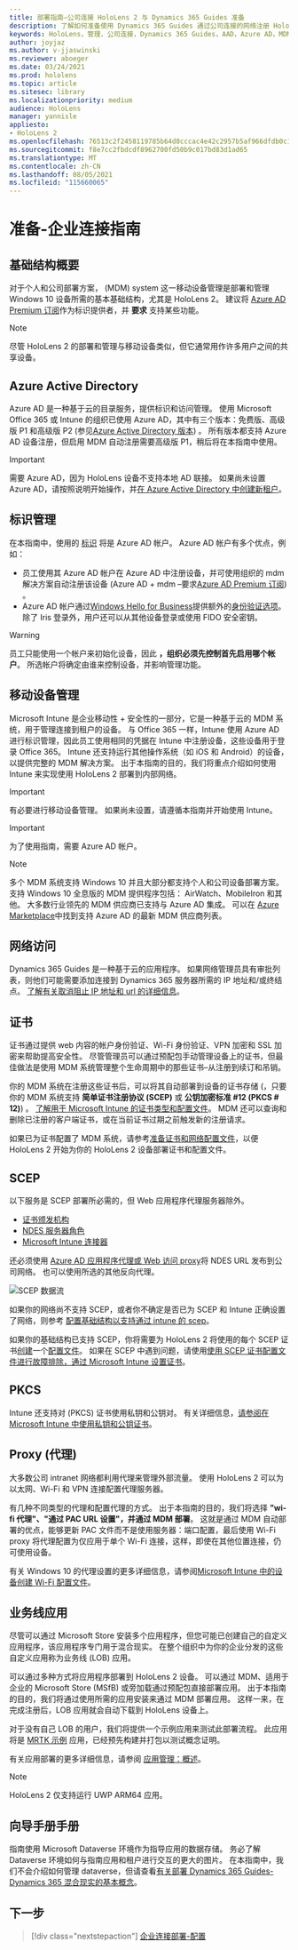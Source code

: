 ```yaml
---
title: 部署指南–公司连接 HoloLens 2 与 Dynamics 365 Guides 准备
description: 了解如何准备使用 Dynamics 365 Guides 通过公司连接的网络注册 HoloLens 2 设备。
keywords: HoloLens，管理，公司连接，Dynamics 365 Guides，AAD，Azure AD，MDM，移动设备管理
author: joyjaz
ms.author: v-jjaswinski
ms.reviewer: aboeger
ms.date: 03/24/2021
ms.prod: hololens
ms.topic: article
ms.sitesec: library
ms.localizationpriority: medium
audience: HoloLens
manager: yannisle
appliesto:
- HoloLens 2
ms.openlocfilehash: 76513c2f2458119785b64d8cccac4e42c2957b5af966dfdb0c165ebeda12e069
ms.sourcegitcommit: f8e7cc2fbdcdf8962700fd50b9c017bd83d1ad65
ms.translationtype: MT
ms.contentlocale: zh-CN
ms.lasthandoff: 08/05/2021
ms.locfileid: "115660065"
---
```

# <a name="prepare---corporate-connected-guide"></a>准备-企业连接指南
## <a name="infrastructure-essentials"></a>基础结构概要
对于个人和公司部署方案， (MDM) system 这一移动设备管理是部署和管理 Windows 10 设备所需的基本基础结构，尤其是 HoloLens 2。 建议将 [Azure AD Premium 订阅](/azure/active-directory/fundamentals/active-directory-get-started-premium)作为标识提供者，并 **要求** 支持某些功能。

> [!NOTE]
> 尽管 HoloLens 2 的部署和管理与移动设备类似，但它通常用作许多用户之间的共享设备。

## <a name="azure-active-directory"></a>Azure Active Directory
Azure AD 是一种基于云的目录服务，提供标识和访问管理。 使用 Microsoft Office 365 或 Intune 的组织已使用 Azure AD，其中有三个版本：免费版、高级版 P1 和高级版 P2 (参见[Azure Active Directory 版本](https://azure.microsoft.com/documentation/articles/active-directory-editions)) 。 所有版本都支持 Azure AD 设备注册，但启用 MDM 自动注册需要高级版 P1，稍后将在本指南中使用。
> [!Important]
> 需要 Azure AD，因为 HoloLens 设备不支持本地 AD 联接。 如果尚未设置 Azure AD，请按照说明开始操作，并[在 Azure Active Directory 中创建新租户](/azure/active-directory/fundamentals/active-directory-access-create-new-tenant)。

## <a name="identity-management"></a>标识管理
在本指南中，使用的 [标识](/hololens/hololens-identity) 将是 Azure AD 帐户。 Azure AD 帐户有多个优点，例如：

- 员工使用其 Azure AD 帐户在 Azure AD 中注册设备，并可使用组织的 mdm 解决方案自动注册该设备 (Azure AD + mdm –要求[Azure AD Premium 订阅](/azure/active-directory/fundamentals/active-directory-get-started-premium)) 。
- Azure AD 帐户通过[Windows Hello for Business](/windows/security/identity-protection/hello-for-business/hello-identity-verification)提供额外的[身份验证选项](/hololens/hololens-identity)。 除了 Iris 登录外，用户还可以从其他设备登录或使用 FIDO 安全密钥。

> [!WARNING] 
> 员工只能使用一个帐户来初始化设备，因此 **，组织必须先控制首先启用哪个帐户**。 所选帐户将确定由谁来控制设备，并影响管理功能。

## <a name="mobile-device-management"></a>移动设备管理
Microsoft Intune 是企业移动性 + 安全性的一部分，它是一种基于云的 MDM 系统，用于管理连接到租户的设备。 与 Office 365 一样，Intune 使用 Azure AD 进行标识管理，因此员工使用相同的凭据在 Intune 中注册设备，这些设备用于登录 Office 365。 Intune 还支持运行其他操作系统（如 iOS 和 Android）的设备，以提供完整的 MDM 解决方案。 出于本指南的目的，我们将重点介绍如何使用 Intune 来实现使用 HoloLens 2 部署到内部网络。
> [!Important] 
> 有必要进行移动设备管理。 如果尚未设置，请遵循本指南并开始使用 Intune。

> [!Important]
> 为了使用指南，需要 Azure AD 帐户。

> [!Note] 
> 多个 MDM 系统支持 Windows 10 并且大部分都支持个人和公司设备部署方案。 支持 Windows 10 全息版的 MDM 提供程序包括： AirWatch、MobileIron 和其他。 大多数行业领先的 MDM 供应商已支持与 Azure AD 集成。 可以在 [Azure Marketplace](https://azuremarketplace.microsoft.com/marketplace/apps/category/azure-active-directory-apps)中找到支持 Azure AD 的最新 MDM 供应商列表。

## <a name="network-access"></a>网络访问 
Dynamics 365 Guides 是一种基于云的应用程序。 如果网络管理员具有审批列表，则他们可能需要添加连接到 Dynamics 365 服务器所需的 IP 地址和/或终结点。 [了解有关取消阻止 IP 地址和 url 的详细信息](/power-platform/admin/online-requirements#ip-addresses-and-urls)。

## <a name="certificates"></a>证书
证书通过提供 web 内容的帐户身份验证、Wi-Fi 身份验证、VPN 加密和 SSL 加密来帮助提高安全性。 尽管管理员可以通过预配包手动管理设备上的证书，但最佳做法是使用 MDM 系统管理整个生命周期中的那些证书–从注册到续订和吊销。 

你的 MDM 系统在注册这些证书后，可以将其自动部署到设备的证书存储 (，只要你的 MDM 系统支持 **简单证书注册协议 (SCEP)** 或 **公钥加密标准 #12 (PKCS # 12)**) 。 [了解用于 Microsoft Intune 的证书类型和配置文件](/mem/intune/protect/certificates-configure)。 MDM 还可以查询和删除已注册的客户端证书，或在当前证书过期之前触发新的注册请求。

如果已为证书配置了 MDM 系统，请参考[准备证书和网络配置文件](/hololens/hololens-certificates-network)，以便 HoloLens 2 开始为你的 HoloLens 2 设备部署证书和配置文件。

## <a name="scep"></a>SCEP

以下服务是 SCEP 部署所必需的，但 Web 应用程序代理服务器除外。

- [证书颁发机构](/previous-versions/windows/it-pro/windows-server-2012-R2-and-2012/jj125375(v=ws.11))
- [NDES 服务器角色](/previous-versions/windows/it-pro/windows-server-2012-R2-and-2012/hh831498(v=ws.11))
- [Microsoft Intune 连接器](/mem/intune/protect/certificates-scep-configure#install-the-microsoft-intune-connector)

还必须使用 [Azure AD 应用程序代理或 Web 访问 proxy](/azure/active-directory/manage-apps/application-proxy-add-on-premises-application)将 NDES URL 发布到公司网络。 也可以使用所选的其他反向代理。

![SCEP 数据流](./images/hololens2-scep-info-flow.png)

如果你的网络尚不支持 SCEP，或者你不确定是否已为 SCEP 和 Intune 正确设置了网络，则参考  [配置基础结构以支持通过 intune 的 scep](/mem/intune/protect/certificates-scep-configure)。

如果你的基础结构已支持 SCEP，你将需要为 HoloLens 2 将使用的每个 SCEP 证书[创建](/mem/intune/protect/certificates-profile-scep)一个[配置文件](/mem/configmgr/protect/deploy-use/create-certificate-profiles)。 如果在 SCEP 中遇到问题，请使用[使用 SCEP 证书配置文件进行故障排除，通过 Microsoft Intune 设置证书](/troubleshoot/mem/intune/troubleshoot-scep-certificate-profiles)。

## <a name="pkcs"></a>PKCS
Intune 还支持对 (PKCS) 证书使用私钥和公钥对。 有关详细信息，[请参阅在 Microsoft Intune 中使用私钥和公钥证书](/mem/intune/protect/certificates-pfx-configure)。

## <a name="proxy"></a>Proxy (代理)
大多数公司 intranet 网络都利用代理来管理外部流量。 使用 HoloLens 2 可以为以太网、Wi-Fi 和 VPN 连接配置代理服务器。

有几种不同类型的代理和配置代理的方式。 出于本指南的目的，我们将选择 **"wi-fi 代理"、"通过 PAC URL 设置"，并通过 MDM 部署**。 这就是通过 MDM 自动部署的优点，能够更新 PAC 文件而不是使用服务器：端口配置，最后使用 Wi-Fi proxy 将代理配置为仅应用于单个 Wi-Fi 连接，这样，即使在其他位置连接，仍可使用设备。

有关 Windows 10 的代理设置的更多详细信息，请参阅[Microsoft Intune 中的设备创建 Wi-Fi 配置文件](/mem/intune/configuration/wi-fi-settings-configure)。

## <a name="line-of-business-apps"></a>业务线应用 
尽管可以通过 Microsoft Store 安装多个应用程序，但您可能已创建自己的自定义应用程序，该应用程序专门用于混合现实。 在整个组织中为你的企业分发的这些自定义应用称为业务线 (LOB) 应用。
  
可以通过多种方式将应用程序部署到 HoloLens 2 设备。 可以通过 MDM、适用于企业的 Microsoft Store (MSfB) 或旁加载通过预配包直接部署应用。 出于本指南的目的，我们将通过使用所需的应用安装来通过 MDM 部署应用。 这样一来，在完成注册后，LOB 应用就会自动下载到 HoloLens 设备上。

对于没有自己 LOB 的用户，我们将提供一个示例应用来测试此部署流程。 此应用将是 [MRTK 示例](https://aka.ms/HoloLensDocs-Sample-MRTK-Examples-App) 应用，已经预先构建并打包以测试概念证明。

有关应用部署的更多详细信息，请参阅 [应用管理：概述](/hololens/app-deploy-overview)。

> [!NOTE]
> HoloLens 2 仅支持运行 UWP ARM64 应用。

## <a name="guides-playbook"></a>向导手册手册
指南使用 Microsoft Dataverse 环境作为指导应用的数据存储。 务必了解 Dataverse 环境如何与指南应用和租户进行交互的更大的图片。 在本指南中，我们不会介绍如何管理 dataverse，但请查看[有关部署 Dynamics 365 Guides-Dynamics 365 混合现实的基本概念](/dynamics365/mixed-reality/guides/admin-deployment-playbook)。

## <a name="next-step"></a>下一步 
> [!div class="nextstepaction"]
> [企业连接部署-配置](hololens2-corp-connected-configure.md)